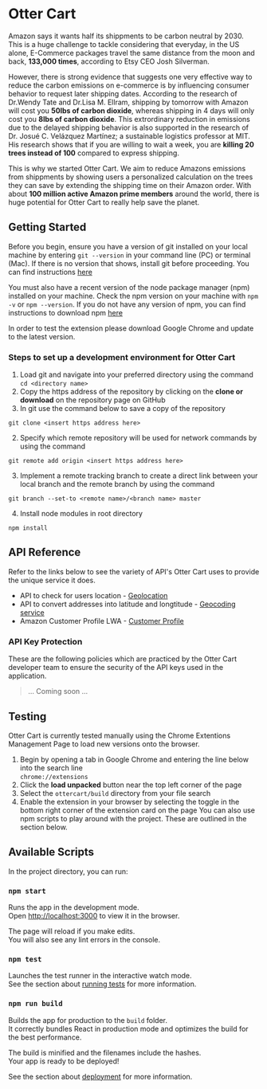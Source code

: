# Otter Cart

Amazon says it wants half its shippments to be carbon neutral by 2030. This is a huge challenge to tackle considering that everyday, in the US alone, E-Commerce packages travel the same distance from the moon and back, **133,000 times**, according to Etsy CEO Josh Silverman.

However, there is strong evidence that suggests one very effective way to reduce the carbon emissions on e-commerce is by influencing consumer behavior to request later shipping dates. According to the research of Dr.Wendy Tate and Dr.Lisa M. Ellram, shipping by tomorrow with Amazon will cost you **50lbs of carbon dioxide**, whereas shipping in 4 days will only cost you **8lbs of carbon dioxide**. This extrordinary reduction in emissions due to the delayed shipping behavior is also supported in the research of Dr. Josué C. Velázquez Martínez; a sustainable logistics professor at MIT. His research shows that if you are willing to wait a week, you are **killing 20 trees instead of 100** compared to express shipping.

This is why we started Otter Cart. We aim to reduce Amazons emissions from shippments by showing users a personalized calculation on the trees they can save by extending the shipping time on their Amazon order. With about **100 million active Amazon prime members** around the world, there is huge potential for Otter Cart to really help save the planet.

## Getting Started
Before you begin, ensure you have a version of git installed on your local machine by entering `git --version` in your command line (PC) or terminal (Mac). If there is no version that shows, install git before proceeding. You can find instructions [here](https://git-scm.com/book/en/v2/Getting-Started-Installing-Git)

You must also have a recent version of the node package manager (npm) installed on your machine. Check the npm version on your machine with `npm -v` or `npm --version`. If you do not have any version of npm, you can find instructions to download npm [here](https://www.npmjs.com/get-npm)

In order to test the extension please download Google Chrome and update to the latest version.

### Steps to set up a development environment for Otter Cart

1. Load git and navigate into your preferred directory using the command `cd <directory name>`
1. Copy the https address of the repository by clicking on the **clone or download** on the repository page on GitHub
1. In git use the command below to save a copy of the repository
```
git clone <insert https address here>
```
2. Specify which remote repository will be used for network commands by using the command
```
git remote add origin <insert https address here>
```
3. Implement a remote tracking branch to create a direct link between your local branch and the remote branch by using the command
```
git branch --set-to <remote name>/<branch name> master
```
4. Install node modules in root directory
```
npm install
```

## API Reference
Refer to the links below to see the variety of API's Otter Cart uses to provide the unique service it does.

* API to check for users location - [Geolocation](https://developers.google.com/maps/documentation/javascript/geolocation#DetectingUserLocation)
* API to convert addresses into latitude and longtitude - [Geocoding service](https://developers.google.com/maps/documentation/javascript/geocoding)
* Amazon Customer Profile LWA - [Customer Profile](https://developer.amazon.com/docs/login-with-amazon/customer-profile.html)

### API Key Protection
These are the following policies which are practiced by the Otter Cart developer team to ensure the security of the API keys used in the application.

> ... Coming soon ...

## Testing
Otter Cart is currently tested manually using the Chrome Extentions Management Page to load new versions onto the browser.
1. Begin by opening a tab in Google Chrome and entering the line below into the search line\
`chrome://extensions`
2. Click the **load unpacked** button near the top left corner of the page
3. Select the `ottercart/build` directory from your file search
4. Enable the extension in your browser by selecting the toggle in the bottom right corner of the extension card on the page
You can also use npm scripts to play around with the project. These are outlined in the section below.

## Available Scripts

In the project directory, you can run:

### `npm start`

Runs the app in the development mode.<br>
Open [http://localhost:3000](http://localhost:3000) to view it in the browser.

The page will reload if you make edits.<br>
You will also see any lint errors in the console.

### `npm test`

Launches the test runner in the interactive watch mode.<br>
See the section about [running tests](https://facebook.github.io/create-react-app/docs/running-tests) for more information.

### `npm run build`

Builds the app for production to the `build` folder.<br>
It correctly bundles React in production mode and optimizes the build for the best performance.

The build is minified and the filenames include the hashes.<br>
Your app is ready to be deployed!

See the section about [deployment](https://facebook.github.io/create-react-app/docs/deployment) for more information.